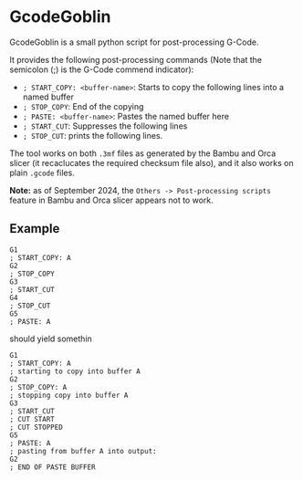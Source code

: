 # GcodeGoblin

GcodeGoblin is a small python script for post-processing G-Code. 

It provides the following post-processing commands (Note that the semicolon (;) is the G-Code commend indicator):

- `; START_COPY: <buffer-name>`: Starts to copy the following lines into a named buffer
- `; STOP_COPY`: End of the copying
- `; PASTE: <buffer-name>`: Pastes the named buffer here
- `; START_CUT`: Suppresses the following lines
- `; STOP_CUT`: prints the following lines.

The tool works on both `.3mf` files as generated by the Bambu and Orca slicer (it recaclucates the required checksum
file also), and it also works on plain `.gcode` files.

**Note:** as of September 2024, the `Others -> Post-processing scripts` feature in Bambu and Orca slicer appears not to
work.


## Example

```gcode
G1
; START_COPY: A
G2
; STOP_COPY
G3
; START_CUT
G4
; STOP_CUT
G5
; PASTE: A
```

should yield somethin

```gcode
G1
; START_COPY: A
; starting to copy into buffer A
G2
; STOP_COPY: A
; stopping copy into buffer A
G3
; START_CUT
; CUT START
; CUT STOPPED
G5
; PASTE: A
; pasting from buffer A into output:
G2
; END OF PASTE BUFFER
```
